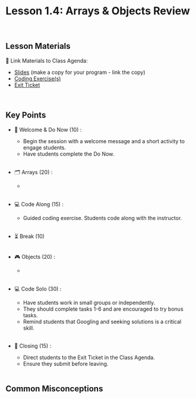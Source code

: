 # Lesson 1.4: Arrays & Objects Review

<br>

## Lesson Materials

📖 Link Materials to Class Agenda:
- [Slides](https://docs.google.com/presentation/d/1f1dD_jcoVwcrE-Mj2Ef2HeEi0X3t1wGXtqC_BkwBwUI/edit?usp=sharing) (make a copy for your program - link the copy)
- [Coding Exercise(s)](https://github.com/itscodenation/flw2-u1l4-23-24-student-exercises)
- [Exit Ticket]()

<br>

## Key Points

- 👋 Welcome & Do Now (10) :
    - Begin the session with a welcome message and a short activity to engage students.
    - Have students complete the Do Now.<br><br>

- 🗂️ Arrays (20) :
    - <br><br>

- 💻 Code Along (15) :
    - Guided coding exercise. Students code along with the instructor.<br><br>

- ⏳ Break (10)<br><br>

- 🎮 Objects (20) :
    - <br><br>

- 💻 Code Solo (30) :
    - Have students work in small groups or independently.
    - They should complete tasks 1-6 and are encouraged to try bonus tasks.
    - Remind students that Googling and seeking solutions is a critical skill.<br><br>

- 👋 Closing (15) :
    - Direct students to the Exit Ticket in the Class Agenda.
    - Ensure they submit before leaving.<br><br>


## Common Misconceptions
